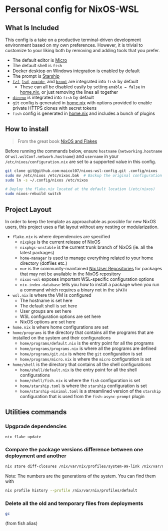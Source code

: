 # Personal config for NixOS-WSL

## What Is Included

This config is a take on a productive terminal-driven
development environment based on my own preferences. However, it is trivial to
customize to your liking both by removing and adding tools that you prefer.

- The default editor is [Micro](https://micro-editor.github.io/)
- The default shell is `fish`
- Docker desktop on Windows integration is enabled by default
- The prompt is [Starship](https://starship.rs/)
- [`fzf`](https://github.com/junegunn/fzf),
  [`lsd`](https://github.com/lsd-rs/lsd),
  [`zoxide`](https://github.com/ajeetdsouza/zoxide), and
  [`broot`](https://github.com/Canop/broot) are integrated into `fish` by
  default
  - These can all be disabled easily by setting `enable = false` in
    [home.nix](home.nix), or just removing the lines all together
- [`direnv`](https://github.com/direnv/direnv) is integrated into `fish` by
  default
- `git` config is generated in [home.nix](home.nix) with options provided to
  enable private HTTPS clones with secret tokens
- `fish` config is generated in [home.nix](home.nix) and includes a bunch of plugins

## How to install
> From the great book [NixOS and Flakes](https://nixos-and-flakes.thiscute.world/nixos-with-flakes/other-useful-tips)

Before running the commands below, ensure `hostname` (`networking.hostname` or `wsl.wslConf.network.hostname`) and `username` in your `/etc/nixos/configuration.nix` are set to a supported value in this config.
```bash
git clone git@github.com:maicol07/nixos-wsl-config.git .config/nixos
sudo mv /etc/nixos /etc/nixos.bak  # Backup the original configuration
sudo ln -s ~/.config/nixos /etc/nixos

# Deploy the flake.nix located at the default location (/etc/nixos)
sudo nixos-rebuild switch
```

## Project Layout

In order to keep the template as approachable as possible for new NixOS users,
this project uses a flat layout without any nesting or modularization.

- `flake.nix` is where dependencies are specified
  - `nixpkgs` is the current release of NixOS
  - `nixpkgs-unstable` is the current trunk branch of NixOS (ie. all the
    latest packages)
  - `home-manager` is used to manage everything related to your home
    directory (dotfiles etc.)
  - `nur` is the community-maintained [Nix User
    Repositories](https://nur.nix-community.org/) for packages that may not
    be available in the NixOS repository
  - `nixos-wsl` exposes important WSL-specific configuration options
  - `nix-index-database` tells you how to install a package when you run a
    command which requires a binary not in the `$PATH`
- `wsl.nix` is where the VM is configured
  - The hostname is set here
  - The default shell is set here
  - User groups are set here
  - WSL configuration options are set here
  - NixOS options are set here
- `home.nix` is where home configurations are set
- `home/programs` is the directory that contains all the programs that are installed
  on the system and their configurations
  - `home/programs/default.nix` is the entry point for all the programs
  - `home/programs/programs.nix` is where all the programs are defined
  - `home/programs/git.nix` is where the `git` configuration is set
  - `home/programs/micro.nix` is where the `micro` configuration is set
- `home/shell` is the directory that contains all the shell configurations
  - `home/shell/default.nix` is the entry point for all the shell configurations
  - `home/shell/fish.nix` is where the `fish` configuration is set
  - `home/starship.toml` is where the `starship` configuration is set
  - `home/starship-minimal.toml` is a streamlined version of the `starship`
    configuration that is used from the `fish-async-prompt` plugin

## Utilities commands
### Upgprade dependencies
```bash
nix flake update
```

### Compare the package versions difference between one deployment and another
```bash
nix store diff-closures /nix/var/nix/profiles/system-99-link /nix/var/nix/profiles/system-100-link
```
Note: The numbers are the generations of the system. You can find them with
```bash
nix profile history --profile /nix/var/nix/profiles/default
```

### Delete all the old and temporary files from deployments
```bash
gc
```
(from fish alias)
